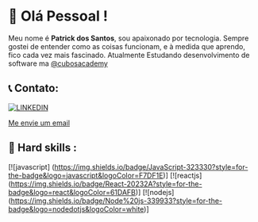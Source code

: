 # 🚀 Olá Pessoal ! 
Meu nome é **Patrick dos Santos**, sou apaixonado por tecnologia. Sempre gostei de entender como as coisas funcionam, e à medida que aprendo, fico cada vez mais fascinado.
Atualmente Estudando desenvolvimento de software ma [@cubosacademy](https://cubos.academy/)

## 📞 Contato: 
[![LINKEDIN](	https://img.shields.io/badge/LinkedIn-0077B5?style=for-the-badge&logo=linkedin&logoColor=white)](https://www.linkedin.com/in/patrick-dos-santos-ceriaco/)

<a href="mailto:Patrick.snts@gmail.com" >Me envie um email</a>

## 🚨 Hard skills :

[![javascript] (https://img.shields.io/badge/JavaScript-323330?style=for-the-badge&logo=javascript&logoColor=F7DF1E)] 
[![reactjs] (https://img.shields.io/badge/React-20232A?style=for-the-badge&logo=react&logoColor=61DAFB)]
[![nodejs] (https://img.shields.io/badge/Node%20js-339933?style=for-the-badge&logo=nodedotjs&logoColor=white)]

